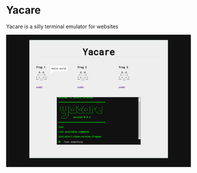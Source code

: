 # Yacare
Yacare is a silly terminal emulator for websites

![Alt text](/screencapture.png "Yacare screenshot")
